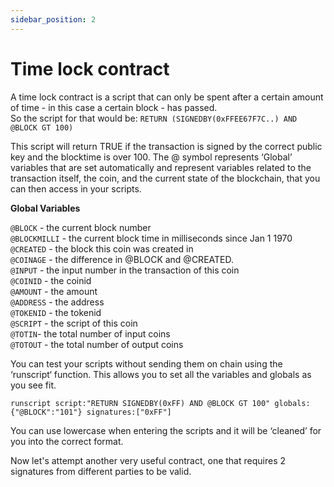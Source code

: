 ```yaml
---
sidebar_position: 2
---
```


# Time lock contract

A time lock contract is a script that can only be spent after a certain amount of time - in this case a certain block - has passed.<br/>
So the script for that would be: `RETURN (SIGNEDBY(0xFFEE67F7C..) AND @BLOCK GT 100)`

This script will return TRUE if the transaction is signed by the correct public key and the blocktime is over 100. The @ symbol represents ‘Global’ variables that are set automatically and represent variables related to the transaction itself, the coin, and the current state of the blockchain, that you can then access in your scripts.

**Global Variables**

`@BLOCK` - the current block number<br/>
`@BLOCKMILLI` - the current block time in milliseconds since Jan 1 1970<br/>
`@CREATED` - the block this coin was created in<br/>
`@COINAGE` - the difference in @BLOCK and @CREATED.<br/>
`@INPUT` - the input number in the transaction of this coin<br/>
`@COINID` - the coinid<br/>
`@AMOUNT` - the amount<br/>
`@ADDRESS` - the address<br/>
`@TOKENID` - the tokenid<br/>
`@SCRIPT` - the script of this coin<br/>
`@TOTIN`- the total number of input coins<br/>
`@TOTOUT` - the total number of output coins<br/>


You can test your scripts without sending them on chain using the ‘runscript‘ function. This allows you to set all the variables and globals as you see fit.

```
runscript script:"RETURN SIGNEDBY(0xFF) AND @BLOCK GT 100" globals:{"@BLOCK":"101"} signatures:["0xFF"]
```

You can use lowercase when entering the scripts and it will be ‘cleaned’ for you into the correct format.

Now let's attempt another very useful contract, one that requires 2 signatures from different parties to be valid.